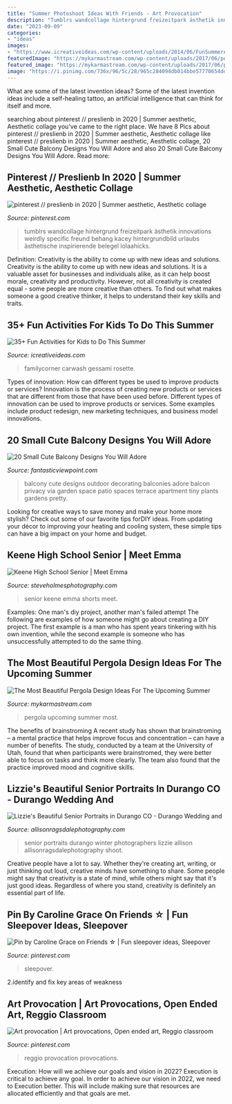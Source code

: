 ```yaml
---
title: "Summer Photoshoot Ideas With Friends - Art Provocation"
description: "Tumblrs wandcollage hintergrund freizeitpark ästhetik innovations weirdly specific freund behang kacey hintergrundbild urlaubs ästhetische inspirierende belegel lolaahicks"
date: "2023-09-09"
categories:
- "ideas"
images:
- "https://www.icreativeideas.com/wp-content/uploads/2014/06/FunSummerActivitiesforKids23.jpg"
featuredImage: "https://mykarmastream.com/wp-content/uploads/2017/06/pergola-2.png"
featured_image: "https://mykarmastream.com/wp-content/uploads/2017/06/pergola-2.png"
image: "https://i.pinimg.com/736x/96/5c/28/965c284094db014bbe57770654dd82ed.jpg"
---
```



What are some of the latest invention ideas?
Some of the latest invention ideas include a self-healing tattoo, an artificial intelligence that can think for itself and more.

	

		
searching about pinterest // preslienb in 2020 | Summer aesthetic, Aesthetic collage you've came to the right place. We have 8 Pics about pinterest // preslienb in 2020 | Summer aesthetic, Aesthetic collage like pinterest // preslienb in 2020 | Summer aesthetic, Aesthetic collage, 20 Small Cute Balcony Designs You Will Adore and also 20 Small Cute Balcony Designs You Will Adore. Read more:
		
    
## Pinterest // Preslienb In 2020 | Summer Aesthetic, Aesthetic Collage

<img loading=lazy src="https://i.pinimg.com/736x/96/5c/28/965c284094db014bbe57770654dd82ed.jpg" onerror="this.onerror=null;this.src='https://tse1.mm.bing.net/th?id=OIP.tlBCX04crlQvcNJQPvm8GAHaJ6&amp;pid=15.1';" alt="pinterest // preslienb in 2020 | Summer aesthetic, Aesthetic collage">

_Source: pinterest.com_

>tumblrs wandcollage hintergrund freizeitpark ästhetik innovations weirdly specific freund behang kacey hintergrundbild urlaubs ästhetische inspirierende belegel lolaahicks. 

	

Definition: Creativity is the ability to come up with new ideas and solutions.
Creativity is the ability to come up with new ideas and solutions. It is a valuable asset for businesses and individuals alike, as it can help boost morale, creativity and productivity. However, not all creativity is created equal - some people are more creative than others. To find out what makes someone a good creative thinker, it helps to understand their key skills and traits.

    
## 35+ Fun Activities For Kids To Do This Summer

<img loading=lazy src="https://www.icreativeideas.com/wp-content/uploads/2014/06/FunSummerActivitiesforKids23.jpg" onerror="this.onerror=null;this.src='https://tse1.mm.bing.net/th?id=OIP.CUnq2nhA8mplJmaWsMV8cAHaLv&amp;pid=15.1';" alt="35+ Fun Activities for Kids to Do This Summer">

_Source: icreativeideas.com_

>familycorner carwash gessami rosette. 

	

Types of innovation: How can different types be used to improve products or services?
Innovation is the process of creating new products or services that are different from those that have been used before. Different types of innovation can be used to improve products or services. Some examples include product redesign, new marketing techniques, and business model innovations.

    
## 20 Small Cute Balcony Designs You Will Adore

<img loading=lazy src="http://www.fantasticviewpoint.com/wp-content/uploads/2015/08/Small-Balcony-Design-Pictures1.jpg" onerror="this.onerror=null;this.src='https://tse1.mm.bing.net/th?id=OIP.W_bDd8VwaWejfaWxTi7dCAHaK0&amp;pid=15.1';" alt="20 Small Cute Balcony Designs You Will Adore">

_Source: fantasticviewpoint.com_

>balcony cute designs outdoor decorating balconies adore balcon privacy via garden space patio spaces terrace apartment tiny plants gardens pretty. 

	

Looking for creative ways to save money and make your home more stylish? Check out some of our favorite tips forDIY ideas. From updating your décor to improving your heating and cooling system, these simple tips can have a big impact on your home and budget.

    
## Keene High School Senior | Meet Emma

<img loading=lazy src="https://www.steveholmesphotography.com/wordpress/wp-content/uploads/2015/10/26_Keene-High-School-Senior-Pictures-Rock-Black-Tank-Top-White-Shorts.jpg" onerror="this.onerror=null;this.src='https://tse2.mm.bing.net/th?id=OIP.VsEjNJAW_DzFdBhMr-9jRQHaLE&amp;pid=15.1';" alt="Keene High School Senior | Meet Emma">

_Source: steveholmesphotography.com_

>senior keene emma shorts meet. 

	

Examples: One man's diy project, another man's failed attempt
The following are examples of how someone might go about creating a DIY project. The first example is a man who has spent years tinkering with his own invention, while the second example is someone who has unsuccessfully attempted to do the same thing.

    
## The Most Beautiful Pergola Design Ideas For The Upcoming Summer

<img loading=lazy src="https://mykarmastream.com/wp-content/uploads/2017/06/pergola-2.png" onerror="this.onerror=null;this.src='https://tse4.mm.bing.net/th?id=OIP.uNSSnvmCeD98HZ8uLJ3tpwHaKo&amp;pid=15.1';" alt="The Most Beautiful Pergola Design Ideas For The Upcoming Summer">

_Source: mykarmastream.com_

>pergola upcoming summer most. 

	

The benefits of brainstroming
A recent study has shown that brainstroming – a mental practice that helps improve focus and concentration – can have a number of benefits. The study, conducted by a team at the University of Utah, found that when participants were brainstromed, they were better able to focus on tasks and think more clearly. The team also found that the practice improved mood and cognitive skills.

    
## Lizzie&#039;s Beautiful Senior Portraits In Durango CO - Durango Wedding And

<img loading=lazy src="https://allisonragsdalephotography.com/wp-content/uploads/2014/03/allisonragsdalephotography-7520.jpg" onerror="this.onerror=null;this.src='https://tse4.mm.bing.net/th?id=OIP.bRiMDhTheGAR9LyfokG6CQHaLI&amp;pid=15.1';" alt="Lizzie&#039;s Beautiful Senior Portraits in Durango CO - Durango Wedding and">

_Source: allisonragsdalephotography.com_

>senior portraits durango winter photographers lizzie allison allisonragsdalephotography shoot. 

	

Creative people have a lot to say. Whether they're creating art, writing, or just thinking out loud, creative minds have something to share. Some people might say that creativity is a state of mind, while others might say that it's just good ideas. Regardless of where you stand, creativity is definitely an essential part of life.

    
## Pin By Caroline Grace On Friends ☆ | Fun Sleepover Ideas, Sleepover

<img loading=lazy src="https://i.pinimg.com/736x/b1/ca/40/b1ca40e89bcbb5c6558502a868fb36ff.jpg" onerror="this.onerror=null;this.src='https://tse3.mm.bing.net/th?id=OIP.UPv1q-j7NgA-fQiX8EUzLAHaJ4&amp;pid=15.1';" alt="Pin by Caroline Grace on Friends ☆ | Fun sleepover ideas, Sleepover">

_Source: pinterest.com_

>sleepover. 

	

2.identify and fix key areas of weakness 

    
## Art Provocation | Art Provocations, Open Ended Art, Reggio Classroom

<img loading=lazy src="https://i.pinimg.com/736x/54/fb/35/54fb356f94cd44f52edeb6ee5ea9ad89--reggio-classroom.jpg" onerror="this.onerror=null;this.src='https://tse2.mm.bing.net/th?id=OIP.-e2vpt2IZ65xOJ3avbW31QHaJ3&amp;pid=15.1';" alt="Art provocation | Art provocations, Open ended art, Reggio classroom">

_Source: pinterest.com_

>reggio provocation provocations. 

	

Execution: How will we achieve our goals and vision in 2022?
Execution is critical to achieve any goal. In order to achieve our vision in 2022, we need to Execution better. This will include making sure that resources are allocated efficiently and that goals are met.

